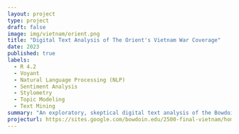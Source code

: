 ```yaml
---
layout: project
type: project
draft: false
image: img/vietnam/orient.png
title: "Digital Text Analysis of The Orient's Vietnam War Coverage"
date: 2023
published: true
labels:
  - R 4.2
  - Voyant
  - Natural Language Processing (NLP)
  - Sentiment Analysis
  - Stylometry
  - Topic Modeling
  - Text Mining
summary: "An exploratory, skeptical digital text analysis of the Bowdoin Orient coverage of the Vietnam War between 1961-75"
projecturl: https://sites.google.com/bowdoin.edu/2500-final-vietnam/home
---
```

